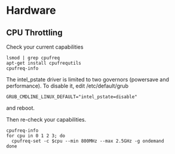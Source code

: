 # Hardware

## CPU Throttling

Check your current capabilities
```
lsmod | grep cpufreq
apt-get install cpufrequtils
cpufreq-info
```

The intel_pstate driver is limited to two governors (powersave and
performance).  To disable it, edit /etc/default/grub
```
GRUB_CMDLINE_LINUX_DEFAULT="intel_pstate=disable"
```
and reboot.

Then re-check your capabilities.
```
cpufreq-info
for cpu in 0 1 2 3; do
  cpufreq-set -c $cpu --min 800MHz --max 2.5GHz -g ondemand
done
```
